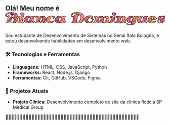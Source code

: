 

## Olá! Meu nome é ![Bianca](Bianca.gif)

Sou estudante de Desenvolvimento de Sistemas no Senai Ítalo Bologna, e estou desenvolvendo habilidades em desenvolvimento web.

### 🛠️ Tecnologias e Ferramentas
- **Linguagens:** HTML, CSS, JavaScript, Python
- **Frameworks:** React, Node.js, Django
- **Ferramentas:** Git, GitHub, VSCode, Figma

### 🚀 Projetos Atuais
- **Projeto Clínica:** Desenvolvimento completo de site da clínica fictícia SP Medical Group

🦋🦋🦋🦋🦋🦋🦋🦋🦋🦋🦋🦋🦋🦋🦋🦋🦋🦋🦋🦋🦋🦋🦋🦋🦋🦋🦋🦋🦋🦋🦋🦋🦋🦋🦋🦋🦋🦋🦋🦋🦋🦋🦋🦋🦋🦋
